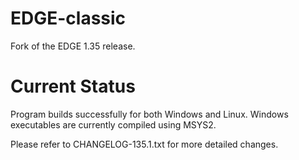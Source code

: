# EDGE-classic
Fork of the EDGE 1.35 release.

# Current Status
Program builds successfully for both Windows and Linux. Windows executables are currently compiled using MSYS2.

Please refer to CHANGELOG-135.1.txt for more detailed changes.
